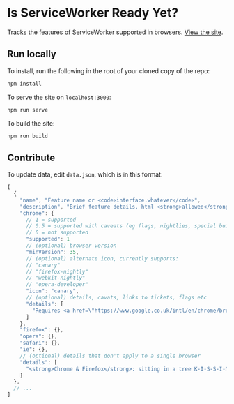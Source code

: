 # Is ServiceWorker Ready Yet?

Tracks the features of ServiceWorker supported in browsers. [View the site](https://jakearchibald.github.io/isserviceworkerready).

## Run locally

To install, run the following in the root of your cloned copy of the repo:

```sh
npm install
```

To serve the site on `localhost:3000`:

```sh
npm run serve
```

To build the site:

```sh
npm run build
```

## Contribute

To update data, edit `data.json`, which is in this format:

```js
[
  {
    "name", "Feature name or <code>interface.whatever</code>",
    "description", "Brief feature details, html <strong>allowed</strong>",
    "chrome": {
      // 1 = supported
      // 0.5 = supported with caveats (eg flags, nightlies, special builds)
      // 0 = not supported
      "supported": 1
      // (optional) browser version
      "minVersion": 35,
      // (optional) alternate icon, currently supports:
      // "canary"
      // "firefox-nightly"
      // "webkit-nightly"
      // "opera-developer"
      "icon": "canary",
      // (optional) details, cavats, links to tickets, flags etc
      "details": [
        "Requires <a href=\"https://www.google.co.uk/intl/en/chrome/browser/canary.html\">Chrome Canary</a>"
      ]
    },
    "firefox": {},
    "opera": {},
    "safari": {},
    "ie": {},
    // (optional) details that don't apply to a single browser
    "details": [
      "<strong>Chrome & Firefox</strong>: sitting in a tree K-I-S-S-I-N-G"
    ]
  },
  // ...
]
```
